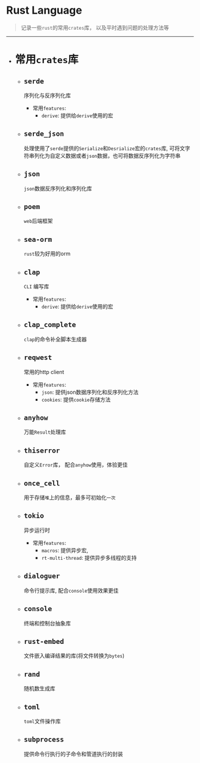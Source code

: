 # Rust Language
> 记录一些`rust`的常用`crates`库， 以及平时遇到问题的处理方法等
----
- # 常用`crates`库
  - ## `serde`
    序列化与反序列化库
    - 常用`features`:
      - `derive`: 提供给`derive`使用的宏

  - ## `serde_json`
    处理使用了`serde`提供的`Serialize`和`Desrialize`宏的`crates`库, 可将文字符串列化为自定义数据或者`json`数据，也可将数据反序列化为字符串

  - ## `json`
    `json`数据反序列化和序列化库

  - ## `poem`
    `web`后端框架

  - ## `sea-orm`
    `rust`较为好用的orm

  - ## `clap`
    `CLI` 编写库
    - 常用`features`:
      - `derive`: 提供给`derive`使用的宏

  - ## `clap_complete`
    `clap`的命令补全脚本生成器

  - ## `reqwest`
    常用的http client
    - 常用`features`:
      - `json`: 提供json数据序列化和反序列化方法
      - `cookies`: 提供`cookie`存储方法

  - ## `anyhow`
    万能`Result`处理库

  - ## `thiserror`
    自定义`Error`库， 配合`anyhow`使用，体验更佳

  - ## `once_cell`
    用于存储`堆`上的信息，最多可初始化`一次`

  - ## `tokio`
    异步运行时
    - 常用`features`:
      - `macros`: 提供异步宏,
      - `rt-multi-thread`: 提供异步多线程的支持

  - ## `dialoguer`
    命令行提示库, 配合`console`使用效果更佳
  
  - ## `console`
    终端和控制台抽象库

  - ## `rust-embed`
    文件嵌入编译结果的库(将文件转换为`bytes`)

  - ## `rand`
    随机数生成库

  - ## `toml`
    `toml`文件操作库

  - ## `subprocess`
    提供命令行执行的子命令和管道执行的封装